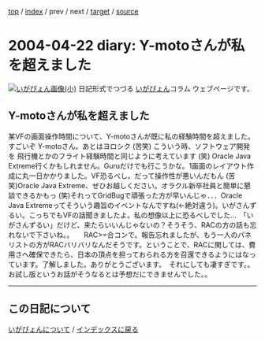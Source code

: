 [top](https://igapyon.github.io/diary/) 
 / [index](https://igapyon.github.io/diary/2004/index.html) 
 / prev 
 / next 
 / [target](https://igapyon.github.io/diary/2004/ig040422.html) 
 / [source](https://github.com/igapyon/diary/blob/gh-pages/2004/ig040422.html.src.md) 

2004-04-22 diary: Y-motoさんが私を超えました
=====================================================================================================
[![いがぴょん画像(小)](https://igapyon.github.io/diary/images/iga200306s.jpg "いがぴょん")](https://igapyon.github.io/diary/memo/memoigapyon.html) 日記形式でつづる [いがぴょん](https://igapyon.github.io/diary/memo/memoigapyon.html)コラム ウェブページです。

## Y-motoさんが私を超えました

某VFの画面操作時間について、Y-motoさんが既に私の経験時間を超えました。すごいぞ Y-motoさん。あとはヨロシク (苦笑)
こういう時、ソフトウェア開発を 飛行機とかのフライト経験時間と同じように考えています (笑)
Oracle Java Extreme行くかもしれません。Guruだけでも行こうかな。1画面のレイアウト作成に丸一日かかりました。VF恐るべし。だって操作性が悪いんだもん (苦笑)Oracle Java Extreme、ぜひお越しください。オラクル新卒社員と簡単に懇談できるかもっ (笑)それってGridBugで頑張った方が早いんじゃ．．．Oracle Java Extremeってそういう趣旨のイベントなんですね(←絶対違う)。いがさんずるい。こっちでもVFの話聞きましたよ。私の想像以上に恐るべしでした…　「いがさんずるい」だけど、来たらいいんじゃないの？そうそう、RACの方の話も忘れないで下さいね。。　　RAC>=合コンで。報告忘れましたが、もう一人のパネリストの方がRACバリバリなんだそうです。ということで、RACに関しては、費用さへ確保できたら、日本の頂点を担っておられる方を召還できるようにはなっています。了解しました。ありがとうございます。　それにしても凄すぎです。。　お試し版というお話がそうなるとは予想だにできませんでした。。

----------------------------------------------------------------------------------------------------

## この日記について
[いがぴょんについて](https://igapyon.github.io/diary/memo/memoigapyon.html) / [インデックスに戻る](https://igapyon.github.io/diary/idxall.html)
